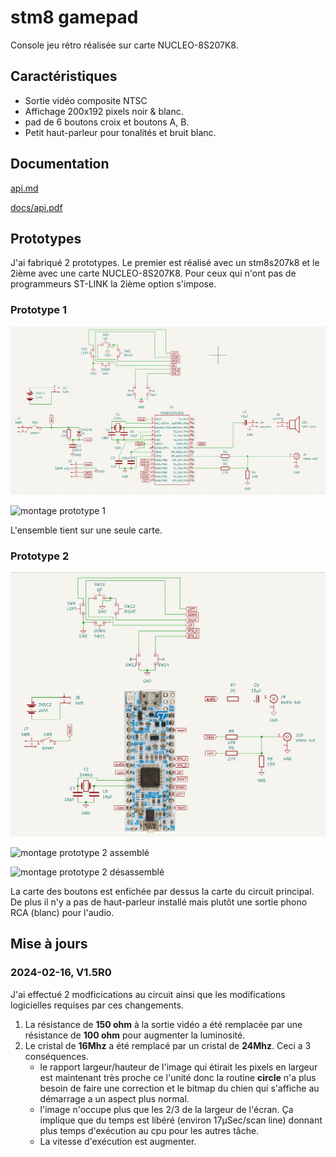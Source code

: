 # stm8 gamepad

Console jeu rétro réalisée sur carte NUCLEO-8S207K8. 

## Caractéristiques

* Sortie vidéo composite NTSC 
* Affichage 200x192 pixels noir & blanc.
* pad de 6 boutons croix et boutons A, B.
* Petit haut-parleur pour tonalités et bruit blanc.


## Documentation

[api.md](api.md)

[docs/api.pdf](docs/api.pdf)


## Prototypes

J'ai fabriqué 2 prototypes.  Le premier est réalisé avec un stm8s207k8 et le 2ième avec une carte NUCLEO-8S207K8. Pour ceux qui n'ont pas de programmeurs ST-LINK la 2ième option s'impose.

### Prototype 1

![schématique prototype 1](docs/gamepad-schematic.png)

![montage prototype 1](docs/prototype-1.jpg)

L'ensemble tient sur une seule carte.

### Prototype 2

![schématique prototype 2](docs/stm8_gamepad_nucleo.png)

![montage prototype 2 assemblé](docs/prototype-2-assemblé.jpg)

![montage prototype 2 désassemblé](docs/prototype-2-sans-les-boutons.jpg)

La carte des boutons est enfichée par dessus la carte du circuit principal. De plus il n'y a pas de haut-parleur installé mais plutôt une sortie phono RCA (blanc) pour l'audio.

## Mise à jours

### 2024-02-16, V1.5R0

J'ai effectué 2 modficications au circuit ainsi que les modifications logicielles requises par ces changements.

1. La résistance de **150 ohm** à la sortie vidéo a été remplacée par une résistance de **100 ohm** pour augmenter la luminosité.
1. Le cristal de **16Mhz** a été remplacé par un cristal de **24Mhz**. Ceci a 3 conséquences.
    * le rapport largeur/hauteur de l'image qui étirait les pixels en largeur est maintenant très proche ce l'unité donc la routine **circle** n'a plus besoin de faire une correction et le bitmap du chien qui s'affiche au démarrage a un aspect plus normal.
    * l'image n'occupe plus que les 2/3 de la largeur de l'écran. Ça implique que du temps est libéré (environ 17µSec/scan line) donnant plus temps d'exécution au cpu pour les autres tâche.
    * La vitesse d'exécution est augmenter.


